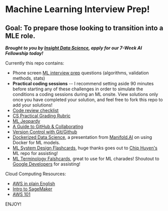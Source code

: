 # Machine Learning Interview Prep!
## Goal: To prepare those looking to transition into a MLE role.

***Brought to you by [Insight Data Science](https://www.insightdata.ai/), apply for our 7-Week AI Fellowship today!*** 

  Currently this repo contains:  
- Phone screen [ML interview prep](https://docs.google.com/document/d/148hyUHe5p0k0Xk6T4jF_ZOsJFwRviofM5SSUPiFyuMk/edit?usp=sharing) questions (algorithms, validation methods, stats)
- **Practical coding sessions** -- I recommend setting aside 90 minutes before starting any of these challenges in order to simulate the conditions a coding sessions during an ML onsite. View solutions only once you have completed your solution, and feel free to fork this repo to add your solutions!
- [Code review checklist](https://docs.google.com/document/u/2/d/1ilVZvE9KSzVh_Lc0HDAr3kx1EYtQIyZUBdFt0t08poI/edit)
- [CS Practical Grading Rubric](https://docs.google.com/document/d/1Re3i15UkDrTD21bxdYk3wAcCHEJzkfGb_GW8DRP-zQM/edit?usp=sharing)
- [ML Jeopardy](https://docs.google.com/presentation/d/1Oqwr6QbnSARAXZB_ZQwqNTDapZm3HjlaHWAZn8xtV5I/edit?usp=sharing)
- [A Guide to GitHub & Collaborating](https://zhampel.github.io/insight-github-guide/#/)
- [Version Control with Git/Github](https://docs.google.com/presentation/d/1vb3RpQynEk73jJEvm9td-ZdRlMfPygWpHdg4dRC8f2k/edit#slide=id.g3c383738fa_0_81)
- [Dockerized Data Science](https://drive.google.com/file/d/1Y_080q2Ukev9LyC5EfSjw9PG3W4AQ8uX/view?usp=sharing), a presentation from [Manifold.AI](https://www.manifold.ai/) on using Docker for ML models.
- [ML System Design Flashcards](https://quizlet.com/_88ii2t?x=1jqt&i=2p7fwa), huge thanks goes out to [Chip Huyen's](https://github.com/chiphuyen/machine-learning-systems-design) ML repo for assisting!
- [ML Terminology Falshcards](https://quizlet.com/498570175/flashcards), great to use for ML charades! Shoutout to [Google Developers](https://developers.google.com/machine-learning/glossary) for assisting! 
    
Cloud Computing Resources:
- [AWS in plain English](https://www.expeditedssl.com/aws-in-plain-english)
- [Intro to SageMaker](https://docs.google.com/presentation/d/1KDhWM_NjNa2ZpIIAE1MHzL0Tgx00xiL0Ij0JLDjfhAI/edit#slide=id.g4a17de6c9c_0_155)
- [AWS 101](https://docs.google.com/presentation/d/1WY62iOy9QDVieJ4ccbcWX6ocdB5dnXamjEuzcBljvW8/edit?usp=sharing)

ENJOY!
